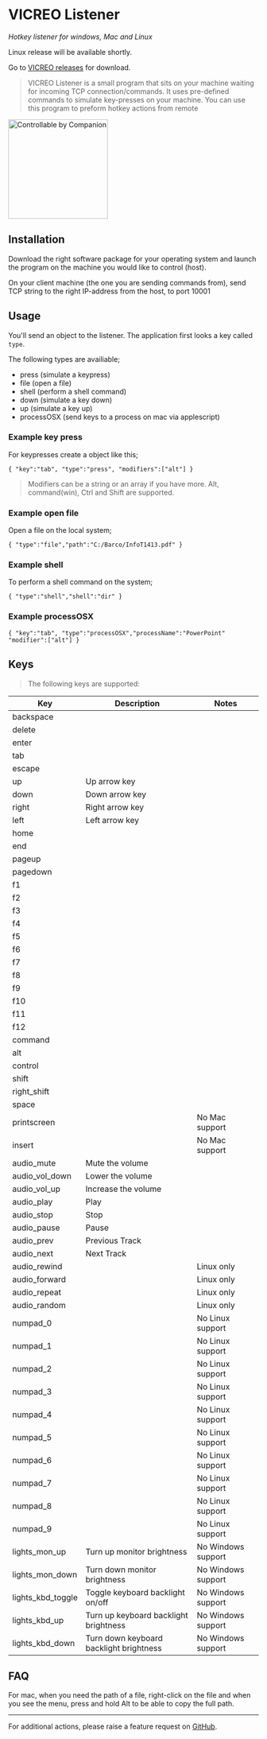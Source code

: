 # VICREO Listener

*Hotkey listener for windows, Mac and Linux*

Linux release will be available shortly.

Go to [VICREO releases](https://github.com/JeffreyDavidsz/VICREO-listener/releases) for download.

>  VICREO Listener is a small program that sits on your machine waiting for incoming TCP connection/commands. It uses pre-defined commands to simulate key-presses on your machine. You can use this program to preform hotkey actions from remote

[<img src="https://bitfocus.io/companion/badge.png?ref=vicreo" width="200px" alt="Controllable by Companion">](https://bitfocus.io/companion/)

## Installation

Download the right software package for your operating system and launch the program on the machine you would like to control (host).

On your client machine (the one you are sending commands from), send TCP string to the right IP-address from the host, to port 10001

## Usage

You'll send an object to the listener. The application first looks a key called `type`.

The following types are availiable;
* press (simulate a keypress)
* file (open a file)
* shell (perform a shell command)
* down (simulate a key down)
* up (simulate a key up)
* processOSX (send keys to a process on mac via applescript)

### Example key press
For keypresses create a object like this;
<pre><code>{ "key":"tab", "type":"press", "modifiers":["alt"] }</code></pre>

> Modifiers can be a string or an array if you have more.
> Alt, command(win), Ctrl and Shift are supported.

### Example open file
Open a file on the local system;
<pre><code>{ "type":"file","path":"C:/Barco/InfoT1413.pdf" }</code></pre>

### Example shell
To perform a shell command on the system;
<pre><code>{ "type":"shell","shell":"dir" }</code></pre>

### Example processOSX
<pre><code>{ "key":"tab", "type":"processOSX","processName":"PowerPoint" "modifier":["alt"] }</code></pre>

## Keys ##

>The following keys are supported:

| Key								|Description															| Notes								|
|-------------------|-----------------------------------------|---------------------|
| backspace					|																					|											|
| delete						|																					|											|
| enter							|																					|											|
| tab								|																					|											|
| escape						|																					|											|
| up								| Up arrow key														|											|
| down							| Down arrow key													|											|
| right							| Right arrow key													|											|
| left							| Left arrow key													|											|
| home							|																					|											|
| end								|																					|											|
| pageup						|																					|											|
| pagedown					|																					|											|
| f1								|																					|											|
| f2								|																					|											|
| f3								|																					|											|
| f4								|																					|											|
| f5								|																					|											|
| f6								|																					|											|
| f7								|																					|											|
| f8								|																					|											|
| f9								|																					|											|
| f10								|																					|											|
| f11								|																					|											|
| f12								|																					|											|
| command						|																					|											|
| alt								|																					|											|
| control						|																					|											|
| shift							|																					|											|
| right_shift				|																					|											|
| space							|																					|											|
| printscreen				|																					| No Mac support			|
| insert						|																					| No Mac support			|
| audio_mute				| Mute the volume													|											|
| audio_vol_down		| Lower the volume												|											|
| audio_vol_up			| Increase the volume											|											|
| audio_play				| Play																		|											|
| audio_stop				| Stop																		|											|
| audio_pause				| Pause																		|											|
| audio_prev				| Previous Track													|											|
| audio_next				| Next Track															|											|
| audio_rewind	 		|																					| Linux only					|
| audio_forward	 		|																					| Linux only					|
| audio_repeat	 		|																					| Linux only					|
| audio_random	 		|																					| Linux only					|
| numpad_0					|																					| No Linux support		|
| numpad_1					|																					| No Linux support		|
| numpad_2					|																					| No Linux support		|
| numpad_3					|																					| No Linux support		|
| numpad_4				 	|																					| No Linux support		|
| numpad_5					|																					| No Linux support		|
| numpad_6					|																					| No Linux support		|
| numpad_7					|																					| No Linux support		|
| numpad_8					|																					| No Linux support		|
| numpad_9					|																					| No Linux support		|
| lights_mon_up			| Turn up monitor brightness							| No Windows support	|
| lights_mon_down		| Turn down monitor brightness						| No Windows support	|
| lights_kbd_toggle | Toggle keyboard backlight on/off				| No Windows support	|
| lights_kbd_up			| Turn up keyboard backlight brightness		| No Windows support	|
| lights_kbd_down		| Turn down keyboard backlight brightness	| No Windows support	|

## FAQ ##

For mac, when you need the path of a file, right-click on the file and when you see the menu, press and hold Alt to be able to copy the full path.

----

For additional actions, please raise a feature request on [GitHub](https://github.com/JeffreyDavidsz/VICREO-listener/issues).
